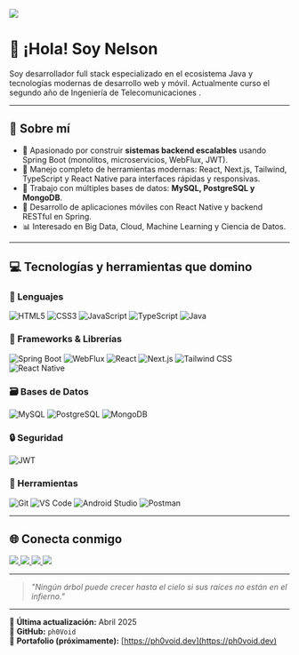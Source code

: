 ![](https://komarev.com/ghpvc/?username=ph0Void)

# 👋 ¡Hola! Soy **Nelson** 

Soy desarrollador full stack especializado en el ecosistema Java y tecnologías modernas de desarrollo web y móvil. Actualmente curso el segundo año de Ingeniería de Telecomunicaciones .

---

## 🚀 Sobre mí

- 🧠 Apasionado por construir **sistemas backend escalables** usando Spring Boot (monolitos, microservicios, WebFlux, JWT).
- 🧰 Manejo completo de herramientas modernas: React, Next.js, Tailwind, TypeScript y React Native para interfaces rápidas y responsivas.
- 💾 Trabajo con múltiples bases de datos: **MySQL, PostgreSQL y MongoDB**.
- 📱 Desarrollo de aplicaciones móviles con React Native y backend RESTful en Spring.
- 📊 Interesado en Big Data, Cloud, Machine Learning y Ciencia de Datos.

---

## 💻 Tecnologías y herramientas que domino

### 🧩 Lenguajes
![HTML5](https://img.shields.io/badge/HTML5-E34F26?style=for-the-badge&logo=html5&logoColor=white)
![CSS3](https://img.shields.io/badge/CSS3-1572B6?style=for-the-badge&logo=css3&logoColor=white)
![JavaScript](https://img.shields.io/badge/JavaScript-F7DF1E?style=for-the-badge&logo=javascript&logoColor=black)
![TypeScript](https://img.shields.io/badge/TypeScript-3178C6?style=for-the-badge&logo=typescript&logoColor=white)
![Java](https://img.shields.io/badge/Java-ED8B00?style=for-the-badge&logo=java&logoColor=white)

### 🧱 Frameworks & Librerías
![Spring Boot](https://img.shields.io/badge/Spring_Boot-6DB33F?style=for-the-badge&logo=spring-boot&logoColor=white)
![WebFlux](https://img.shields.io/badge/Spring_WebFlux-3178C6?style=for-the-badge&logo=spring&logoColor=white)
![React](https://img.shields.io/badge/React-20232A?style=for-the-badge&logo=react&logoColor=61DAFB)
![Next.js](https://img.shields.io/badge/Next.js-000000?style=for-the-badge&logo=next.js&logoColor=white)
![Tailwind CSS](https://img.shields.io/badge/Tailwind_CSS-38B2AC?style=for-the-badge&logo=tailwind-css&logoColor=white)
![React Native](https://img.shields.io/badge/React_Native-20232A?style=for-the-badge&logo=react&logoColor=61DAFB)

### 🗃️ Bases de Datos
![MySQL](https://img.shields.io/badge/MySQL-00758F?style=for-the-badge&logo=mysql&logoColor=white)
![PostgreSQL](https://img.shields.io/badge/PostgreSQL-4169E1?style=for-the-badge&logo=postgresql&logoColor=white)
![MongoDB](https://img.shields.io/badge/MongoDB-47A248?style=for-the-badge&logo=mongodb&logoColor=white)

### 🔒 Seguridad
![JWT](https://img.shields.io/badge/JWT-000000?style=for-the-badge&logo=jsonwebtokens&logoColor=white)

### 🔧 Herramientas
![Git](https://img.shields.io/badge/Git-F05032?style=for-the-badge&logo=git&logoColor=white)
![VS Code](https://img.shields.io/badge/VS_Code-007ACC?style=for-the-badge&logo=visual-studio-code&logoColor=white)
![Android Studio](https://img.shields.io/badge/Android_Studio-3DDC84?style=for-the-badge&logo=android-studio&logoColor=white)
![Postman](https://img.shields.io/badge/Postman-FF6C37?style=for-the-badge&logo=postman&logoColor=white)

---

## 🌐 Conecta conmigo

<p align="left">
  <a href="mailto:sbirunthaban007@gmail.com">
    <img src="https://img.shields.io/badge/-Gmail-D14836?style=for-the-badge&logo=gmail&logoColor=white" />
  </a>
  <a href="https://www.linkedin.com/in/birunthaban-sarventhiran/">
    <img src="https://img.shields.io/badge/-LinkedIn-0077B5?style=for-the-badge&logo=Linkedin&logoColor=white" />
  </a>
  <a href="https://medium.com/@sbirunthaban007">
    <img src="https://img.shields.io/badge/-Medium-12100E?style=for-the-badge&logo=Medium&logoColor=white">
  </a>
  <a href="https://twitter.com/S_Birunthaban">
    <img src="https://img.shields.io/badge/-Twitter-1DA1F2?style=for-the-badge&logo=Twitter&logoColor=white">
  </a>
</p>

---

> *"Ningún árbol puede crecer hasta el cielo si sus raíces no están en el infierno."*

---

📅 **Última actualización:** Abril 2025  
🎯 **GitHub:** `ph0Void`  
🔗 **Portafolio (próximamente):** [https://ph0void.dev](https://ph0void.dev)

